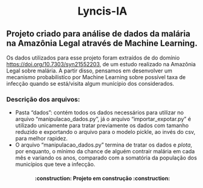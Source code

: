 <h1 align="center"> Lyncis-IA </h1>

## Projeto criado para análise de dados da malária na Amazônia Legal através de Machine Learning.

Os dados utilizados para esse projeto foram extraídos de do domínio https://doi.org/10.7303/syn21552203, de um estudo realizado na Amazônia Legal sobre malária. A partir disso, pensamos em desenvolver um mecanismo probabilistíco por Machine Learning sobre possível taxa de infecção quando se está/visita algum munícipio dos considerados.

### Descrição dos arquivos:

<ul>
  <li>Pasta “dados”: contém todos os dados necessários para utilizar no arquivo “manipulacao_dados.py”, já o arquivo “importar_expotar.py” é utilizado unicamente para tratar previamente os dados com tamanho reduzido e exportando o arquivo para o modelo pickle, ao invés do csv, para melhor rapidez.</li>
  <li>O arquivo “manipulacao_dados.py” termina de tratar os dados e <em>plota</em>, por enquanto, o mínimo da chance de alguém contrair malária em cada mês e variando os anos, comparado com a somatória da população dos municípios que teve a infecção.</li>

</ul>

<h4 align="center">
    :construction:  Projeto em construção  :construction:
</h4>
